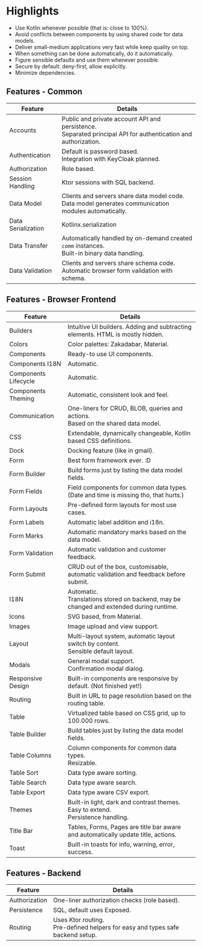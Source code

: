 # Highlights

* Use Kotlin whenever possible (that is: close to 100%).
* Avoid conflicts between components by using shared code for data models.
* Deliver small-medium applications very fast while keep quality on top.
* When something can be done automatically, do it automatically.
* Figure sensible defaults and use them whenever possible.
* Secure by default: deny-first, allow explicitly.
* Minimize dependencies.

## Features - Common

| Feature | Details |
| --------| ------- | 
| Accounts | Public and private account API and persistence.<br />Separated principal API for authentication and authorization. |
| Authentication | Default is password based.<br />Integration with KeyCloak planned. |
| Authorization | Role based. |
| Session Handling | Ktor sessions with SQL backend. |
| Data Model | Clients and servers share data model code.<br />Data model generates communication modules automatically. |
| Data Serialization | Kotlinx.serialization | 
| Data Transfer | Automatically handled by on-demand created `comm` instances.<br />Built-in binary data handling. |
| Data Validation | Clients and servers share schema code.<br/>Automatic browser form validation with schema. |

## Features - Browser Frontend

| Feature | Details |
| --------| ------- | 
| Builders | Intuitive UI builders. Adding and subtracting elements. HTML is mostly hidden. |
| Colors | Color palettes: Zakadabar, Material. |
| Components | Ready-to use UI components. |
| Components I18N | Automatic. |
| Components Lifecycle | Automatic. |
| Components Theming | Automatic, consistent look and feel. |
| Communication | One-liners for CRUD, BLOB, queries and actions.<br />Based on the shared data model. |
| CSS | Extendable, dynamically changeable, Kotlin based CSS definitions. |
| Dock | Docking feature (like in gmail).
| Form | Best form framework ever. :D |
| Form Builder | Build forms just by listing the data model fields. |
| Form Fields | Field components for common data types. (Date and time is missing tho, that hurts.) |
| Form Layouts | Pre-defined form layouts for most use cases. |
| Form Labels | Automatic label addition and i18n. |
| Form Marks | Automatic mandatory marks based on the data model. |
| Form Validation | Automatic validation and customer feedback. |
| Form Submit | CRUD out of the box, customisable, automatic validation and feedback before submit. |
| I18N | Automatic.<br />Translations stored on backend, may be changed and extended during runtime. |
| Icons | SVG based, from Material. |
| Images | Image upload and view support. |
| Layout | Multi-layout system, automatic layout switch by content.<br />Sensible default layout. |
| Modals | General modal support.<br />Confirmation modal dialog. |
| Responsive Design | Built-in components are responsive by default. (Not finished yet!)| 
| Routing | Built in URL to page resolution based on the routing table. |
| Table | Virtualized table based on CSS grid, up to 100.000 rows. |
| Table Builder | Build tables just by listing the data model fields. |
| Table Columns | Column components for common data types.<br />Resizable.<br /> |
| Table Sort | Data type aware sorting. |
| Table Search | Data type aware search. |
| Table Export | Data type aware CSV export. |
| Themes | Built-in light, dark and contrast themes.<br />Easy to extend.<br />Persistence handling. |
| Title Bar | Tables, Forms, Pages are title bar aware and automatically update title, actions. |
| Toast | Built-in toasts for info, warning, error, success. |

## Features - Backend

| Feature | Details |
| --------| ------- |
| Authorization | One-liner authorization checks (role based). |
| Persistence | SQL, default uses Exposed. |
| Routing | Uses Ktor routing.<br />Pre-defined helpers for easy and types safe backend setup. |